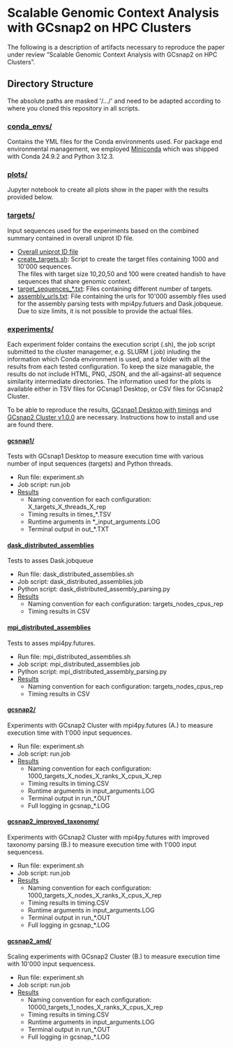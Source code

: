 # Scalable Genomic Context Analysis with GCsnap2 on HPC Clusters

The following is a description of artifacts necessary to reproduce the paper under review “Scalable Genomic Context Analysis with GCsnap2 on HPC Clusters”.

## Directory Structure
The absolute paths are masked '/.../' and need to be adapted according to where you cloned this repository in all scripts.

### [conda_envs/](./conda_envs/)  
Contains the YML files for the Conda environments used. For package end environmental management, we employed [Miniconda](https://docs.anaconda.com/miniconda/) which was shipped with Conda 24.9.2 and Python 3.12.3.
### [plots/](./plots/)
Jupyter notebook to create all plots show in the paper with the results provided below.
### [targets/](./targets/)
Input sequences used for the experiments based on the combined summary contained in overall uniprot ID file.
- [Overall uniprot ID file](./targets/dark_galaxies_gcsnap_done_uniprot_ids_update.txt)
- [create_targets.sh](./targets/create_targets.sh): Script to create the target files containing 1000 and 10'000 sequences.  
The files with target size 10,20,50 and 100 were created handish to have sequences that share genomic context.
- [target_sequences_*.txt](./targets/): Files containing different number of targets.  
- [assembly_urls.txt](./targets/assembly_urls.txt): File containing the urls for 10'000 assembly files used for the assembly parsing tests with mpi4py.futuers and Dask.jobqueue. Due to size limits, it is not possible to provide the actual files.
### [experiments/](./experiments/)  

Each experiment folder contains the execution script (.sh), the job script submitted to the cluster managemer, e.g. SLURM (.job) inluding the information which Conda environment is used, and a folder with all the results from each tested configuration. To keep the size managable, the results do not include HTML, PNG, JSON, and the all-against-all sequence similarity intermediate directories.
The information used for the plots is available either in TSV files for GCsnap1 Desktop, or CSV files for GCsnap2 Cluster.

To be able to reproduce the results, [GCsnap1 Desktop with timings](https://github.com/RetoKrummenacher/GCsnap/tree/timing) and [GCsnap2 Cluster v1.0.0](https://github.com/GCsnap/gcsnap2cluster) are necessary. Instructions how to install and use are found there.

#### [gcsnap1/](./experiments/gcsnap1/)
Tests with GCsnap1 Desktop to measure execution time with various number of input sequences (targets) and Python threads.
- Run file: experiment.sh
- Job script: run.job
- [Results](./experiments/gcsnap1/results/)
    - Naming convention for each configuration: X_targets_X_threads_X_rep  
    - Timing results in times_*.TSV 
    - Runtime arguments in *_input_arguments.LOG
    - Terminal output in out_*.TXT
#### [dask_distributed_assemblies](./experiments/dask_distributed_assemblies/)
Tests to asses Dask.jobqueue
- Run file: dask_distributed_assemblies.sh
- Job script: dask_distributed_assemblies.job
- Python script: dask_distributed_assembly_parsing.py
- [Results](./experiments/dask_distributed_assemblies/results/)  
    - Naming convention for each configuration: targets_nodes_cpus_rep 
    - Timing results in CSV
#### [mpi_distributed_assemblies](./experiments/mpi_distributed_assemblies/)
Tests to asses mpi4py.futures.
- Run file: mpi_distributed_assemblies.sh
- Job script: mpi_distributed_assemblies.job
- Python script: mpi_distributed_assembly_parsing.py
- [Results](./experiments/mpi_distributed_assemblies/results/)  
    - Naming convention for each configuration: targets_nodes_cpus_rep 
    - Timing results in CSV
#### [gcsnap2/](./experiments/gcsnap2/)
Experiments with GCsnap2 Cluster with mpi4py.futures (A.) to measure execution time with 1'000 input sequences.
- Run file: experiment.sh
- Job script: run.job
- [Results](./experiments/gcsnap2/results/)  
    - Naming convention for each configuration: 1000_targets_X_nodes_X_ranks_X_cpus_X_rep
    - Timing results in timing.CSV 
    - Runtime arguments in input_arguments.LOG
    - Terminal output in run_*.OUT
    - Full logging in gcsnap_*.LOG
#### [gcsnap2_improved_taxonomy/](./experiments/gcsnap2_improved_taxonomy/)
Experiments with GCsnap2 Cluster with mpi4py.futures with improved taxonomy parsing (B.) to measure execution time with 1'000 input sequencess.
- Run file: experiment.sh
- Job script: run.job
- [Results](./experiments/gcsnap2_improved_taxonomy/results/)  
    - Naming convention for each configuration: 1000_targets_X_nodes_X_ranks_X_cpus_X_rep
    - Timing results in timing.CSV 
    - Runtime arguments in input_arguments.LOG
    - Terminal output in run_*.OUT
    - Full logging in gcsnap_*.LOG
#### [gcsnap2_amd/](./experiments/gcsnap2_amd/)
Scaling experiments with GCsnap2 Cluster (B.) to measure execution time with 10'000 input sequencess.
- Run file: experiment.sh
- Job script: run.job
- [Results](./experiments/gcsnap2_amd/results/)  
    - Naming convention for each configuration: 10000_targets_1_nodes_X_ranks_X_cpus_X_rep
    - Timing results in timing.CSV 
    - Runtime arguments in input_arguments.LOG
    - Terminal output in run_*.OUT
    - Full logging in gcsnap_*.LOG




